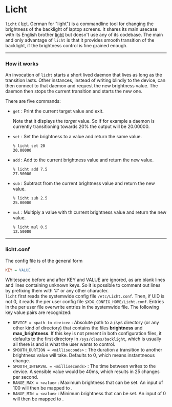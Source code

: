 # Licht
`licht` ( lɪçt. German for "light") is a commandline tool for changing the brightness of the backlight of laptop screens. It shares its main usecase with its English brother [light](https://github.com/haikarainen/light) but doesn't use any of its codebase. The main and only advantage of `licht` is that it provides smooth transition of the backlight, if the brightness control is fine grained enough.

---
### How it works
An invocation of `licht` starts a short lived daemon that lives as long as the transition lasts. Other instances, instead of writing blindly to the device, can then connect to that daemon and request the new brightness value. The daemon then stops the current transition and starts the new one.

There are five commands:

+ `get` : Print the current target value and exit.
  
  Note that it displays the *target* value. So if for example a daemon is currently transitioning towards 20% the output will be 20.00000.
+ `set` : Set the brightness to a value and return the same value.
  ```
  % licht set 20
  20.00000
  ```
+ `add` : Add to the current brightness value and return the new value.
  ```
  % licht add 7.5
  27.50000
  ```
+ `sub` : Subtract from the current brightness value and return the new value.
  ```
  % licht sub 2.5
  25.00000
  ```
+ `mul` : Multiply a value with th current brightness value and return the new value.
  ```
  % licht mul 0.5
  12.50000
  ```
---
### licht.conf
The config file is of the general form
```ini
KEY = VALUE
```
Whitespace before and after KEY and VALUE are ignored, as are blank lines and lines containing unknown keys. So it is possible to comment out lines by prefixing them with '#' or any other character.<br>
`licht` first reads the systemwide config file `/etc/Licht.conf`. Then, if UID is not 0, it reads the per user config file `$XDG_CONFIG_HOME/Licht.conf`. Entries in the per user file overwrite entries in the systemwide file. The following key value pairs are recognized:
+ `DEVICE = <path-to-device>` : Absolute path to a /sys directory (or any other kind of directory) that contains the files **brightness** and **max_brightness**. If this key is not present in both configuration files, it defaults to the first directory in `/sys/class/backlight`, which is usually all there is and is what the user wants to control.
+ `SMOOTH_DURTION = <milliseconds>` : The duration a transition to another brightness value will take. Defaults to 0, which means instantneous change.
+ `SMOOTH_INTERVAL = <milliseconds>` : The time between writes to the device. A sensible value would be 40ms, which results in 25 changes per second.
+ `RANGE_MAX = <value>` : Maximum brightness that can be set. An input of 100 will then be mapped to <value>.
+ `RANGE_MIN = <value>` : Minimum brightness that can be set. An input of 0 will then be mapped to <value>.
